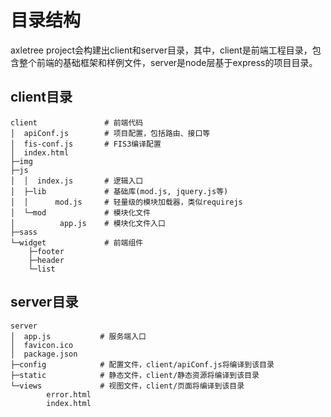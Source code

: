 # 目录结构

axletree project会构建出client和server目录，其中，client是前端工程目录，包含整个前端的基础框架和样例文件，server是node层基于express的项目目录。

## client目录

```
client               # 前端代码 
│  apiConf.js        # 项目配置，包括路由、接口等
│  fis-conf.js       # FIS3编译配置
│  index.html   
├─img           
├─js            
│  │  index.js       # 逻辑入口
│  ├─lib             # 基础库(mod.js, jquery.js等)
│  │      mod.js     # 轻量级的模块加载器，类似requirejs
│  └─mod             # 模块化文件
│          app.js    # 模块化文件入口
├─sass          
└─widget             # 前端组件
    ├─footer
    ├─header
    └─list
```

## server目录

```
server
│  app.js           # 服务端入口
│  favicon.ico
│  package.json
├─config            # 配置文件，client/apiConf.js将编译到该目录
├─static            # 静态文件，client/静态资源将编译到该目录
└─views             # 视图文件，client/页面将编译到该目录
        error.html
        index.html
```